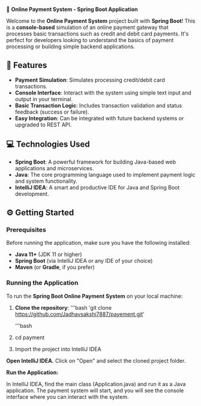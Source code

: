 🛒 **Online Payment System - Spring Boot Application**

Welcome to the **Online Payment System** project built with **Spring Boot**! This is a **console-based** simulation of an online payment gateway that processes basic transactions such as credit and debit card payments. It's perfect for developers looking to understand the basics of payment processing or building simple backend applications.

## 🚀 **Features**

- **Payment Simulation**: Simulates processing credit/debit card transactions.
- **Console Interface**: Interact with the system using simple text input and output in your terminal.
- **Basic Transaction Logic**: Includes transaction validation and status feedback (success or failure).
- **Easy Integration**: Can be integrated with future backend systems or upgraded to REST API.

## 💻 **Technologies Used**

- **Spring Boot**: A powerful framework for building Java-based web applications and microservices.
- **Java**: The core programming language used to implement payment logic and system functionality.
- **IntelliJ IDEA**: A smart and productive IDE for Java and Spring Boot development.

## ⚙️ **Getting Started**

### Prerequisites

Before running the application, make sure you have the following installed:

- **Java 11+** (JDK 11 or higher)
- **Spring Boot** (via IntelliJ IDEA or any IDE of your choice)
- **Maven** (or **Gradle**, if you prefer)

### Running the Application

To run the **Spring Boot Online Payment System** on your local machine:

1. **Clone the repository**:
   '''bash
   'git clone https://github.com/Jadhavsakshi7887/payement.git'
   
     '''bash
3.   cd payment

4.  Import the project into IntelliJ IDEA 

**Open IntelliJ IDEA.**
Click on "Open" and select the cloned project folder.

**Run the Application:**

In IntelliJ IDEA, find the main class (Application.java) and run it as a Java application.
The payment system will start, and you will see the console interface where you can interact with the system.

